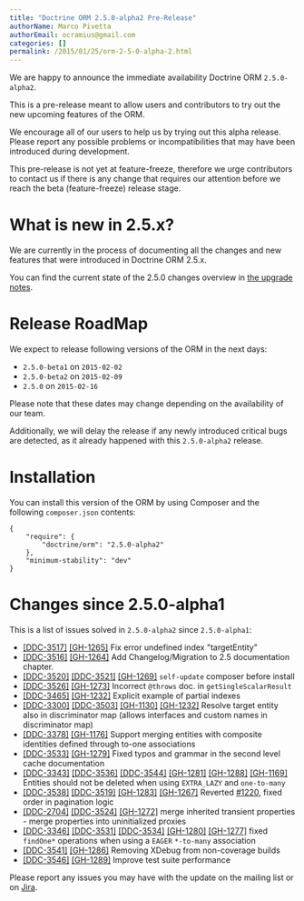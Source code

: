 ```yaml
---
title: "Doctrine ORM 2.5.0-alpha2 Pre-Release"
authorName: Marco Pivetta
authorEmail: ocramius@gmail.com
categories: []
permalink: /2015/01/25/orm-2-5-0-alpha-2.html
---
```

We are happy to announce the immediate availability Doctrine ORM
`2.5.0-alpha2`.

This is a pre-release meant to allow users and contributors to try out
the new upcoming features of the ORM.

We encourage all of our users to help us by trying out this alpha
release. Please report any possible problems or incompatibilities that
may have been introduced during development.

This pre-release is not yet at feature-freeze, therefore we urge
contributors to contact us if there is any change that requires our
attention before we reach the beta (feature-freeze) release stage.

What is new in 2.5.x?
=====================

We are currently in the process of documenting all the changes and new
features that were introduced in Doctrine ORM 2.5.x.

You can find the current state of the 2.5.0 changes overview in [the
upgrade
notes](http://docs.doctrine-project.org/en/latest/changelog/migration_2_5.html).

Release RoadMap
===============

We expect to release following versions of the ORM in the next days:

-   `2.5.0-beta1` on `2015-02-02`
-   `2.5.0-beta2` on `2015-02-09`
-   `2.5.0` on `2015-02-16`

Please note that these dates may change depending on the availability of
our team.

Additionally, we will delay the release if any newly introduced critical
bugs are detected, as it already happened with this `2.5.0-alpha2`
release.

Installation
============

You can install this version of the ORM by using Composer and the
following `composer.json` contents:

~~~~ {.sourceCode .json}
{
    "require": {
        "doctrine/orm": "2.5.0-alpha2"
    },
    "minimum-stability": "dev"
}
~~~~

Changes since 2.5.0-alpha1
==========================

This is a list of issues solved in `2.5.0-alpha2` since `2.5.0-alpha1`:

-   [[DDC-3517]](https://github.com/doctrine/orm/issues/4331)
    [[GH-1265]](https://github.com/doctrine/doctrine2/pull/1265) Fix
    error undefined index "targetEntity"
-   [[DDC-3516]](https://github.com/doctrine/orm/issues/4330)
    [[GH-1264]](https://github.com/doctrine/doctrine2/pull/1264) Add
    Changelog/Migration to 2.5 documentation chapter.
-   [[DDC-3520]](https://github.com/doctrine/orm/issues/4335)
    [[DDC-3521]](https://github.com/doctrine/orm/issues/4336)
    [[GH-1269]](https://github.com/doctrine/doctrine2/pull/1269)
    `self-update` composer before install
-   [[DDC-3526]](https://github.com/doctrine/orm/issues/4341)
    [[GH-1273]](https://github.com/doctrine/doctrine2/pull/1273)
    Incorrect `@throws` doc. in `getSingleScalarResult`
-   [[DDC-3465]](https://github.com/doctrine/orm/issues/4275)
    [[GH-1232]](https://github.com/doctrine/doctrine2/pull/1232)
    Explicit example of partial indexes
-   [[DDC-3300]](https://github.com/doctrine/orm/issues/4094)
    [[DDC-3503]](https://github.com/doctrine/orm/issues/4317)
    [[GH-1130]](https://github.com/doctrine/doctrine2/pull/1130)
    [[GH-1232]](https://github.com/doctrine/doctrine2/pull/1232) Resolve
    target entity also in discriminator map (allows interfaces and
    custom names in discriminator map)
-   [[DDC-3378]](https://github.com/doctrine/orm/pull/1176)
    [[GH-1176]](https://github.com/doctrine/doctrine2/pull/1176) Support
    merging entities with composite identities defined through to-one
    associations
-   [[DDC-3533]](https://github.com/doctrine/orm/issues/4351)
    [[GH-1279]](https://github.com/doctrine/doctrine2/pull/1279) Fixed
    typos and grammar in the second level cache documentation
-   [[DDC-3343]](https://github.com/doctrine/orm/issues/4141)
    [[DDC-3536]](https://github.com/doctrine/orm/issues/4349)
    [[DDC-3544]](https://github.com/doctrine/orm/issues/4361)
    [[GH-1281]](https://github.com/doctrine/doctrine2/pull/1281)
    [[GH-1288]](https://github.com/doctrine/doctrine2/pull/1288)
    [[GH-1169]](https://github.com/doctrine/doctrine2/pull/1169)
    Entities should not be deleted when using `EXTRA_LAZY` and
    `one-to-many`
-   [[DDC-3538]](https://github.com/doctrine/orm/issues/4355)
    [[DDC-3519]](https://github.com/doctrine/orm/issues/4333)
    [[GH-1283]](https://github.com/doctrine/doctrine2/pull/1283)
    [[GH-1267]](https://github.com/doctrine/doctrine2/pull/1267)
    Reverted [\#1220](https://github.com/doctrine/doctrine2/pull/1220),
    fixed order in pagination logic
-   [[DDC-2704]](https://github.com/doctrine/orm/issues/3446)
    [[DDC-3524]](https://github.com/doctrine/orm/issues/4339)
    [[GH-1272]](https://github.com/doctrine/doctrine2/pull/1272) merge
    inherited transient properties - merge properties into uninitialized
    proxies
-   [[DDC-3346]](https://github.com/doctrine/orm/issues/4144)
    [[DDC-3531]](https://github.com/doctrine/orm/issues/4347)
    [[DDC-3534]](https://github.com/doctrine/orm/issues/4352)
    [[GH-1280]](https://github.com/doctrine/doctrine2/pull/1280)
    [[GH-1277]](https://github.com/doctrine/doctrine2/pull/1277) fixed
    `findOne*` operations when using a `EAGER` `*-to-many` association
-   [[DDC-3541]](https://github.com/doctrine/orm/issues/4358)
    [[GH-1286]](https://github.com/doctrine/doctrine2/pull/1286)
    Removing XDebug from non-coverage builds
-   [[DDC-3546]](https://github.com/doctrine/orm/issues/4363)
    [[GH-1289]](https://github.com/doctrine/doctrine2/pull/1289) Improve
    test suite performance

Please report any issues you may have with the update on the mailing
list or on [Jira](http://www.doctrine-project.org/jira/browse/DDC).
